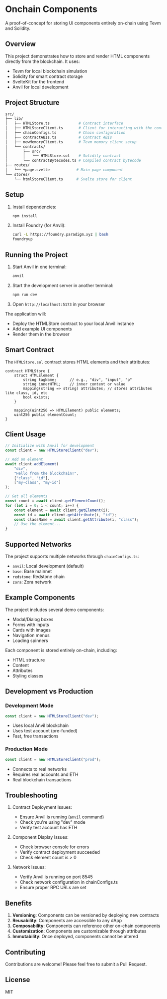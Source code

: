 # Onchain Components

A proof-of-concept for storing UI components entirely on-chain using Tevm and Solidity.

## Overview

This project demonstrates how to store and render HTML components directly from the blockchain. It uses:

- Tevm for local blockchain simulation
- Solidity for smart contract storage
- SvelteKit for the frontend
- Anvil for local development

## Project Structure

```bash
src/
├── lib/
│   ├── HTMLStore.ts             # Contract interface
│   ├── HTMLStoreClient.ts       # Client for interacting with the contract
│   ├── chainConfigs.ts          # Chain configuration
│   ├── contractABIs.ts          # Contract ABIs
│   ├── newMemoryClient.ts       # Tevm memory client setup
│   └── contracts/
│       ├── src/
│       │   └── HTMLStore.sol    # Solidity contract
│       └── contractBytecodes.ts # Compiled contract bytecode
├── routes/
│   └── +page.svelte            # Main page component
└── stores/
    └── htmlStoreClient.ts      # Svelte store for client
```

## Setup

1. Install dependencies:

   ```bash
   npm install
   ```

2. Install Foundry (for Anvil):

    ```bash
    curl -L https://foundry.paradigm.xyz | bash
    foundryup
    ```

## Running the Project

1. Start Anvil in one terminal:

    ```bash
    anvil
    ```

2. Start the development server in another terminal:

    ```bash
    npm run dev
    ```

3. Open `http://localhost:5173` in your browser

The application will:

- Deploy the HTMLStore contract to your local Anvil instance
- Add example UI components
- Render them in the browser

## Smart Contract

The `HTMLStore.sol` contract stores HTML elements and their attributes:

```solidity
contract HTMLStore {
    struct HTMLElement {
        string tagName;      // e.g., "div", "input", "p"
        string innerHTML;    // inner content or value
        mapping(string => string) attributes; // stores attributes like class, id, etc
        bool exists;
    }

    mapping(uint256 => HTMLElement) public elements;
    uint256 public elementCount;
}
```

## Client Usage

```typescript
// Initialize with Anvil for development
const client = new HTMLStoreClient("dev");

// Add an element
await client.addElement(
    "div",
    "Hello from the blockchain!",
    ["class", "id"],
    ["my-class", "my-id"]
);

// Get all elements
const count = await client.getElementCount();
for (let i = 0; i < count; i++) {
    const element = await client.getElement(i);
    const id = await client.getAttribute(i, "id");
    const className = await client.getAttribute(i, "class");
    // Use the element...
}
```

## Supported Networks

The project supports multiple networks through `chainConfigs.ts`:

- `anvil`: Local development (default)
- `base`: Base mainnet
- `redstone`: Redstone chain
- `zora`: Zora network

## Example Components

The project includes several demo components:

- Modal/Dialog boxes
- Forms with inputs
- Cards with images
- Navigation menus
- Loading spinners

Each component is stored entirely on-chain, including:

- HTML structure
- Content
- Attributes
- Styling classes

## Development vs Production

### Development Mode

```typescript
const client = new HTMLStoreClient("dev");
```

- Uses local Anvil blockchain
- Uses test account (pre-funded)
- Fast, free transactions

### Production Mode

```typescript
const client = new HTMLStoreClient("prod");
```

- Connects to real networks
- Requires real accounts and ETH
- Real blockchain transactions

## Troubleshooting

1. Contract Deployment Issues:
   - Ensure Anvil is running (`anvil` command)
   - Check you're using "dev" mode
   - Verify test account has ETH

2. Component Display Issues:
   - Check browser console for errors
   - Verify contract deployment succeeded
   - Check element count is > 0

3. Network Issues:
   - Verify Anvil is running on port 8545
   - Check network configuration in chainConfigs.ts
   - Ensure proper RPC URLs are set

## Benefits

1. **Versioning**: Components can be versioned by deploying new contracts
2. **Reusability**: Components are accessible to any dApp
3. **Composability**: Components can reference other on-chain components
4. **Customization**: Components are customizable through attributes
5. **Immutability**: Once deployed, components cannot be altered

## Contributing

Contributions are welcome! Please feel free to submit a Pull Request.

## License

MIT
